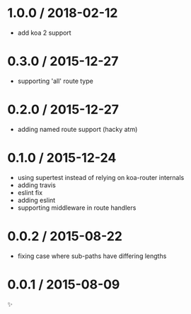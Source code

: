 
1.0.0 / 2018-02-12
==================

  * add koa 2 support

0.3.0 / 2015-12-27
==================

  * supporting 'all' route type

0.2.0 / 2015-12-27
==================

  * adding named route support (hacky atm)

0.1.0 / 2015-12-24
==================

  * using supertest instead of relying on koa-router internals
  * adding travis
  * eslint fix
  * adding eslint
  * supporting middleware in route handlers

0.0.2 / 2015-08-22
==================

  * fixing case where sub-paths have differing lengths

0.0.1 / 2015-08-09
==================

:sparkles:
